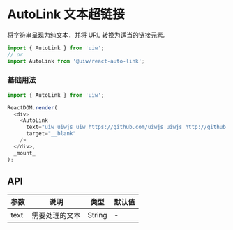 AutoLink 文本超链接
===

将字符串呈现为纯文本，并将 URL 转换为适当的链接元素。

```jsx
import { AutoLink } from 'uiw';
// or
import AutoLink from '@uiw/react-auto-link';
```

### 基础用法

<!--DemoStart,bgWhite,codePen--> 
```js
import { AutoLink } from 'uiw';

ReactDOM.render(
  <div>
    <AutoLink
      text="uiw uiwjs uiw https://github.com/uiwjs uiwjs http://github.com/uiwjs"
      target="__blank"
    />
  </div>,
  _mount_
);
```
<!--End-->

## API

| 参数 | 说明 | 类型 | 默认值 |
| --------- | -------- | --------- | -------- |
| text | 需要处理的文本 | String | - |
